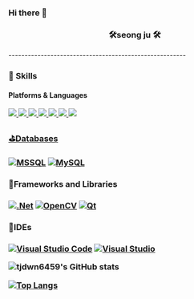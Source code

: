 ### Hi there 👋

<!--
**tjdwn6459/tjdwn6459** is a ✨ _special_ ✨ repository because its `README.md` (this file) appears on your GitHub profile.

Here are some ideas to get you started:

- 🔭 I’m currently working on ...
- 🌱 I’m currently learning ...
- 👯 I’m looking to collaborate on ...
- 🤔 I’m looking for help with ...
- 💬 Ask me about ...
- 📫 How to reach me: ...
- 😄 Pronouns: ...
- ⚡ Fun fact: ...
-->



<h3 align="center"><b>🛠seong ju 🛠</b></h3>
-------------------------------------------------------


### 💪 Skills
#### Platforms & Languages
<p>
<a href="https://github.com/tjdwn6459/StudyHtml/tree/main/01_HTML" target="_blank"><img src="https://img.shields.io/badge/HTML5-E34F26?style=flat-square&logo=HTML5&logoColor=white"/>
<a href="https://github.com/tjdwn6459/StudyHtml/tree/main/02_CSS" target="_blank"><img src="https://img.shields.io/badge/CSS3-1572B6?style=flat-square&logo=CSS3&logoColor=white"/>
<a href="https://github.com/tjdwn6459/StudyCSharp21" target="_blank"><img src="https://img.shields.io/badge/C Sharp-239120?style=flat-square&logo=C Sharp&logoColor=white"/>
<a href="https://github.com/tjdwn6459/C-" target="_blank"><img src="https://img.shields.io/badge/C-A8B9CC?style=flat-square&logo=C&logoColor=white"/>
<a href="https://github.com/tjdwn6459/StudyRaspberry21" target="_blank"><img src="https://img.shields.io/badge/python-%2314354C.svg?style=flat&logo=python&logoColor=white"/>
<a href="https://github.com/tjdwn6459/CPP" target="_blank"><img src="https://img.shields.io/badge/c++-00599C?style=flat-square&logo=c%2B%2B&logoColor=white&link=https://github.com/tjdwn6459/CPP"/>
<a href="https://github.com/tjdwn6459" target="_blank"><img src="https://img.shields.io/badge/GitHub-181717?style=flat&logo=GitHub&logoColor=white"/>
</p>


<h3>⛳Databases<h3>
<a href="https://www.microsoft.com/ko-kr/sql-server/sql-server-downloads" target="_blank"><img alt="MSSQL" src="https://img.shields.io/badge/mssql-CC2927.svg?style=flat&logo=microsoftsqlserver&logoColor=white"/></a>
<a href="https://github.com/tjdwn6459/Studysqlserver" target="_blank"><img alt="MySQL" src="https://img.shields.io/badge/mysql-%2300f.svg?style=flat&logo=mysql&logoColor=white"/></a>
</p>
 
<h3>🎀Frameworks and Libraries<h3>
<a href="https://github.com/tjdwn6459/StudyAspNet21" target="_blank"><img alt=".Net" src="https://img.shields.io/badge/.NET-5C2D91?style=flat&logo=.net&logoColor=white"/></a>
<a href="https://github.com/choiyeonseong/StudyOpenCV.git" target="_blank"><img alt="OpenCV" src="https://img.shields.io/badge/opencv-%23white.svg?style=flat&logo=opencv&logoColor=white"/></a>
<a href="https://github.com/choiyeonseong/Capston_Dicture_Pen.git" target="_blank"><img alt="Qt" src="https://img.shields.io/badge/Qt-41CD52?style=flat&logo=Qt&logoColor=white"/></a>
</p>

 
 <h3 >🎇IDEs<h3>
<a href="https://code.visualstudio.com/" target="_blank"><img alt="Visual Studio Code" src="https://img.shields.io/badge/VisualStudioCode-007ACC.svg?style=flat&logo=visual-studio-code&logoColor=white"/></a>
<a href="https://visualstudio.microsoft.com/ko/" target="_blank"><img alt="Visual Studio" src="https://img.shields.io/badge/VisualStudio-5C2D91.svg?style=flat&logo=visual-studio&logoColor=white"/></a>



![tjdwn6459's GitHub stats](https://github-readme-stats.vercel.app/api?username=tjdwn6459&show_icons=true&theme=radical)   
  

[![Top Langs](https://github-readme-stats.vercel.app/api/top-langs/?username=tjdwn6459&layout=compact)](https://github.com/tjdwn6459/github-readme-stats)   
  
  
  



